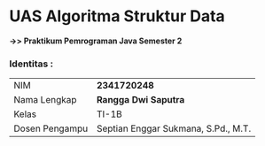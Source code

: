 # UAS Algoritma Struktur Data
**->> Praktikum Pemrograman Java Semester 2**

### Identitas :

|  |  |
|--|--|
| NIM | **2341720248** |
| Nama Lengkap | **Rangga Dwi Saputra** |
| Kelas | TI-1B |
| Dosen Pengampu | Septian Enggar Sukmana, S.Pd., M.T. |
